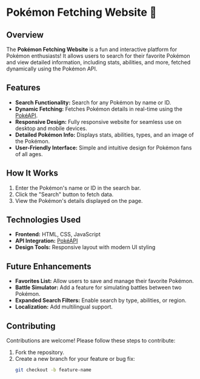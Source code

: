 # Pokémon Fetching Website 🌟

## Overview
The **Pokémon Fetching Website** is a fun and interactive platform for Pokémon enthusiasts! It allows users to search for their favorite Pokémon and view detailed information, including stats, abilities, and more, fetched dynamically using the Pokémon API.

## Features
- **Search Functionality:** Search for any Pokémon by name or ID.
- **Dynamic Fetching:** Fetches Pokémon details in real-time using the [PokéAPI](https://pokeapi.co/).
- **Responsive Design:** Fully responsive website for seamless use on desktop and mobile devices.
- **Detailed Pokémon Info:** Displays stats, abilities, types, and an image of the Pokémon.
- **User-Friendly Interface:** Simple and intuitive design for Pokémon fans of all ages.

## How It Works
1. Enter the Pokémon's name or ID in the search bar.
2. Click the "Search" button to fetch data.
3. View the Pokémon's details displayed on the page.

## Technologies Used
- **Frontend:** HTML, CSS, JavaScript
- **API Integration:** [PokéAPI](https://pokeapi.co/)
- **Design Tools:** Responsive layout with modern UI styling

## Future Enhancements
- **Favorites List:** Allow users to save and manage their favorite Pokémon.
- **Battle Simulator:** Add a feature for simulating battles between two Pokémon.
- **Expanded Search Filters:** Enable search by type, abilities, or region.
- **Localization:** Add multilingual support.

## Contributing
Contributions are welcome! Please follow these steps to contribute:
1. Fork the repository.
2. Create a new branch for your feature or bug fix:
   ```bash
   git checkout -b feature-name
